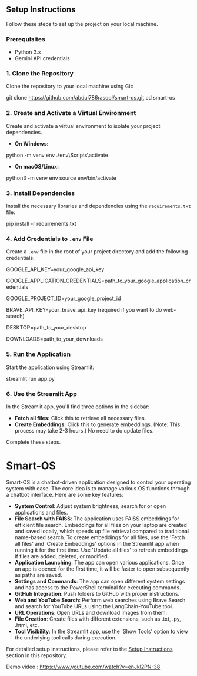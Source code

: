 ## Setup Instructions

Follow these steps to set up the project on your local machine.

### Prerequisites

- Python 3.x
- Gemini API credentials

### 1. Clone the Repository

Clone the repository to your local machine using Git:

git clone https://github.com/abdul786rasool/smart-os.git
cd smart-os

### 2. Create and Activate a Virtual Environment

Create and activate a virtual environment to isolate your project dependencies.

- **On Windows:**

python -m venv env
.\env\Scripts\activate

- **On macOS/Linux:**

python3 -m venv env
source env/bin/activate

### 3. Install Dependencies

Install the necessary libraries and dependencies using the `requirements.txt` file:

pip install -r requirements.txt

### 4. Add Credentials to `.env` File

Create a `.env` file in the root of your project directory and add the following credentials:

GOOGLE_API_KEY=your_google_api_key

GOOGLE_APPLICATION_CREDENTIALS=path_to_your_google_application_credentials

GOOGLE_PROJECT_ID=your_google_project_id

BRAVE_API_KEY=your_brave_api_key (required if you want to do web-search)

DESKTOP=path_to_your_desktop

DOWNLOADS=path_to_your_downloads

### 5. Run the Application

Start the application using Streamlit:

streamlit run app.py

### 6. Use the Streamlit App

In the Streamlit app, you'll find three options in the sidebar:

- **Fetch all files:** Click this to retrieve all necessary files.
- **Create Embeddings:** Click this to generate embeddings. (Note: This process may take 2-3 hours.)
 No need to do update files.

Complete these steps.

# Smart-OS

Smart-OS is a chatbot-driven application designed to control your operating system with ease. The core idea is to manage various OS functions through a chatbot interface. Here are some key features:

- **System Control**: Adjust system brightness, search for or open applications and files.
- **File Search with FAISS**: The application uses FAISS embeddings for efficient file search. Embeddings for all files on your laptop are created and saved locally, which speeds up file retrieval compared to traditional name-based search. To create embeddings for all files, use the 'Fetch all files' and 'Create Embeddings' options in the Streamlit app when running it for the first time. Use 'Update all files' to refresh embeddings if files are added, deleted, or modified.
- **Application Launching**: The app can open various applications. Once an app is opened for the first time, it will be faster to open subsequently as paths are saved.
- **Settings and Commands**: The app can open different system settings and has access to the PowerShell terminal for executing commands.
- **GitHub Integration**: Push folders to GitHub with proper instructions.
- **Web and YouTube Search**: Perform web searches using Brave Search and search for YouTube URLs using the LangChain-YouTube tool.
- **URL Operations**: Open URLs and download images from them.
- **File Creation**: Create files with different extensions, such as .txt, .py, .html, etc.
- **Tool Visibility**: In the Streamlit app, use the 'Show Tools' option to view the underlying tool calls during execution.

For detailed setup instructions, please refer to the [Setup Instructions](#setup-instructions) section in this repository.

Demo video : https://www.youtube.com/watch?v=enJkl2PN-38

